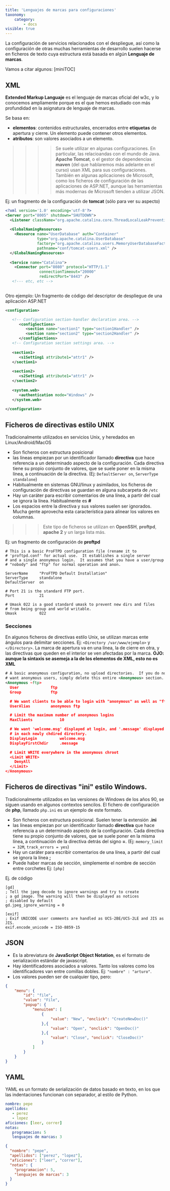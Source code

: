 ```yaml
---
title: 'Lenguajes de marcas para configuraciones'
taxonomy:
    category:
        - docs
visible: true
---
```


La configuración de servicios relacionados con el despliegue, así como la configuración de otras muchas herramientas de desarrollo suelen hacerse en ficheros de texto cuya estructura está basada en algún **Lenguaje de marcas**.

Vamos a citar algunos:
[miniTOC]

## XML 
**Extended Markup Languaje** es el lenguaje de marcas oficial del w3c, y lo conocemos ampliamente porque es el que hemos estudiado con más profundidad en la asignatura de lenguaje de marcas.   

Se basa en: 
* **elementos**: contenidos estructurales, encerrados entre **etiquetas** de apertura y cierre. Un elemento puede contener otros elementos. 
* **atributos**: son valores asociados a un elemento.

>>>> Se suele utilizar en algunas configuraciones. En particular, las relacioandas con el mundo de Java.
>>>  **Apache Tomcat**, o el gestor de dependencias **maven** (del que hablaremos más adelante en el curso) usan XML para sus configuraciones.
>>>  También en algunas aplicaciones de Microsoft, como los ficheros de configuración de las aplicaciones de ASP.NET, aunque las herramientas más modernas de Microsoft tienden a utilizar JSON.

Ej: un fragmento de la configuración de **tomcat** (sólo para ver su aspecto)
```xml
<?xml version='1.0' encoding='utf-8'?>
<Server port="8005" shutdown="SHUTDOWN">
  <Listener className="org.apache.catalina.core.ThreadLocalLeakPreventionListener" />
 
  <GlobalNamingResources>
    <Resource name="UserDatabase" auth="Container"
              type="org.apache.catalina.UserDatabase"
              factory="org.apache.catalina.users.MemoryUserDatabaseFactory"
              pathname="conf/tomcat-users.xml" />
  </GlobalNamingResources>
 
  <Service name="Catalina">
    <Connector port="8080" protocol="HTTP/1.1"
               connectionTimeout="20000"
               redirectPort="8443" />
   <!--- etc, etc -->
   
```

Otro ejemplo: Un fragmento de código del descriptor de despliegue de una aplicación ASP.NET
```xml
<configuration>

   <!-- Configuration section-handler declaration area. -->
      <configSections>
         <section name="section1" type="section1Handler" />
         <section name="section2" type="section2Handler" />
      </configSections>
   <!-- Configuration section settings area. -->
   
   <section1>
      <s1Setting1 attribute1="attr1" />
   </section1>
   
   <section2>
      <s2Setting1 attribute1="attr1" />
   </section2>
   
   <system.web>
      <authentication mode="Windows" />
   </system.web>
   
</configuration>
```

## Ficheros de directivas estilo UNIX
Tradicionalmente utilizados en servicios Unix, y heredados en Linux/Android/MacOS 

* Son ficheros con estructura posicional
* las líneas empiezan por un identificador llamado **directiva** que hace referencia a un determinado aspecto de la configuración. Cada directiva tiene su propio conjunto de valores, que se suele poner en la misma línea, a continuación de la directiva.  (Ej: `DefaultServer on`,  `ServerType standalone`)
* Habitualmente en sistemas GNU/linux y asimilados, los ficheros de configuración de directivas se guardan en alguna subcarpeta de  `/etc`
* Hay un caráter para escribir comentarios de una línea, a partir del cual se ignora la línea. Habitualmente es **#**   
* Los espacios entre la directiva y sus valores suelen ser ignorados. Mucha gente aprovecha esta característica para alinear los valores en columnas.

>>> Este tipo de ficheros se utilizan en **OpenSSH**, **proftpd**, **apache 2** y un larga lista más.

Ej: un fragmento de configuración de __proftpd__

```
# This is a basic ProFTPD configuration file (rename it to 
# 'proftpd.conf' for actual use.  It establishes a single server
# and a single anonymous login.  It assumes that you have a user/group
# "nobody" and "ftp" for normal operation and anon.

ServerName     "ProFTPD Default Installation"
ServerType     standalone
DefaultServer  on

# Port 21 is the standard FTP port.
Port           21

# Umask 022 is a good standard umask to prevent new dirs and files
# from being group and world writable.
Umask          022
```
### Secciones
En algunos ficheros de directivas estilo Unix, se utilizan marcas ente ángulos para delimitar secciones. 
Ej: `<Directory /var/www/ejemplo>` y `</Directory>`. La marca de apertura va en una línea, la de cierre en otra, y las directivas que queden en el interior se ven afectadas por la marca. **OJO: aunque la sintaxis se asemeja a la de los elementos de XML, esto no es XML**

```xml
# A basic anonymous configuration, no upload directories.  If you do not
# want anonymous users, simply delete this entire <Anonymous> section.
<Anonymous ~ftp>
  User				ftp
  Group				ftp

  # We want clients to be able to login with "anonymous" as well as "ftp"
  UserAlias			anonymous ftp

  # Limit the maximum number of anonymous logins
  MaxClients			10

  # We want 'welcome.msg' displayed at login, and '.message' displayed
  # in each newly chdired directory.
  DisplayLogin			welcome.msg
  DisplayFirstChdir		.message

  # Limit WRITE everywhere in the anonymous chroot
  <Limit WRITE>
    DenyAll
  </Limit>
</Anonymous>
```

## Ficheros de directivas "ini" estilo Windows.
Tradicionalmente utilizados en las versiones de Windows de los años 90, se siguen usando en algunos contextos sencilos. El fichero  de configuración de **php**, llamado `php.ini` es un ejemplo de este formato.

* Son ficheros con estructura posicional. Suelen tener la extensión **.ini**
* las líneas empiezan por un identificador llamado **directiva** que hace referencia a un determinado aspecto de la configuración. Cada directiva tiene su propio conjunto de valores, que se suele poner en la misma línea, a continuación de la directiva detrás del signo **=**.  (Ej: `memory_limit = 32M`,  `track_errors = yes`)
* Hay un caráter para escribir comentarios de una línea, a partir del cual se ignora la línea **;**   
* Puede haber marcas de sección, simplemente el nombre de sección entre corchetes Ej: `[php]`

Ej. de código
```
[gd]
; Tell the jpeg decode to ignore warnings and try to create
; a gd image. The warning will then be displayed as notices
; disabled by default
gd.jpeg_ignore_warning = 0

[exif]
; Exif UNICODE user comments are handled as UCS-2BE/UCS-2LE and JIS as JIS.
exif.encode_unicode = ISO-8859-15
```

## JSON
* Es la abreviatura de **JavaScript Object Notation**, es el formato de serialización estándar de javascript.
* Hay identificadores asociados a valores. Tanto los valores como los identificadores van entre comillas dobles. Ej: `"nombre" : "arturo"`. 
* Los valores pueden ser de cualquier tipo, pero:

```json
{
    "menu": {
        "id": "file",
        "value": "File",
        "popup": {
            "menuitem": [
                {
                    "value": "New", "onclick": "CreateNewDoc()"
                },{
                    "value": "Open", "onclick": "OpenDoc()"
                },{
                    "value": "Close", "onclick": "CloseDoc()"
                }
            ]
        }
    }
}
```

## YAML
YAML es un formato de serialización de datos basado en texto, en los que las indentaciones funcionan con separador, al estilo de Python.

```yaml
nombre: pepe
apellidos:
   - perez
   - lopez
aficiones: [leer, correr]
notas:
   programacion: 5
   lenguajes de marcas: 3
```

```json
{
  "nombre": "pepe", 
  "apellidos": ["perez", "lopez"], 
  "aficiones": ["leer", "correr"], 
  "notas": {
    "programacion": 5, 
    "lenguajes de marcas": 3
  }
}
```
